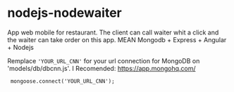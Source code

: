 nodejs-nodewaiter
=================

App web mobile for restaurant. The client can call waiter whit a click and the waiter can take order on this app. MEAN Mongodb + Express + Angular + Nodejs

Remplace  <code>'YOUR_URL_CNN'</code> for your url connection for MongoDB on 'models/db/dbcnn.js'.
I Recomended: https://app.mongohq.com/

<code> mongoose.connect('YOUR_URL_CNN'); </code>
